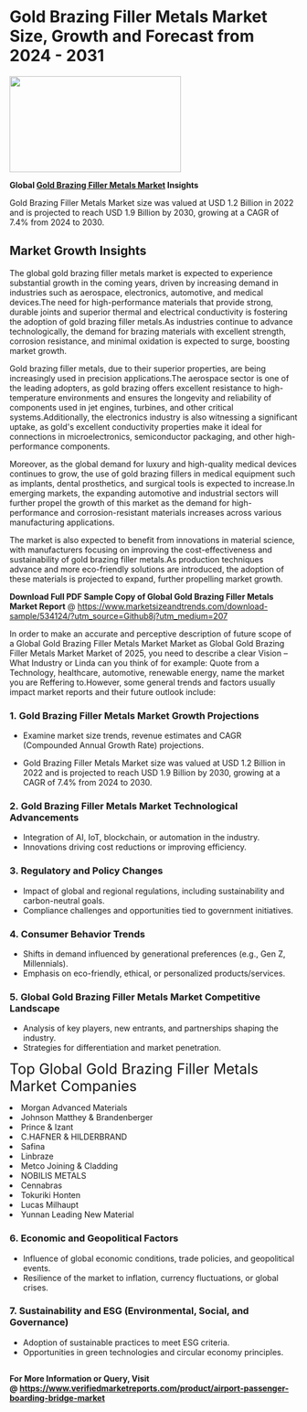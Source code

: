<H1>Gold Brazing Filler Metals Market Size, Growth and Forecast from 2024 - 2031</H1><img class="aligncenter size-medium wp-image-584254" src="https://thirdeyenews.in/wp-content/uploads/2024/09/Global-Market-Research-300x168.jpeg" alt="" width="300" height="168" /><p><strong>Global&nbsp;<a href="https://www.marketsizeandtrends.com/download-sample/534124/?utm_source=Github8j?utm_medium=207">Gold Brazing Filler Metals Market</a> Insights</strong></p><p>Gold Brazing Filler Metals Market size was valued at USD 1.2 Billion in 2022 and is projected to reach USD 1.9 Billion by 2030, growing at a CAGR of 7.4% from 2024 to 2030.</p><p><h2>Market Growth Insights</h2> <p>The global gold brazing filler metals market is expected to experience substantial growth in the coming years, driven by increasing demand in industries such as aerospace, electronics, automotive, and medical devices.The need for high-performance materials that provide strong, durable joints and superior thermal and electrical conductivity is fostering the adoption of gold brazing filler metals.As industries continue to advance technologically, the demand for brazing materials with excellent strength, corrosion resistance, and minimal oxidation is expected to surge, boosting market growth.</p> <p>Gold brazing filler metals, due to their superior properties, are being increasingly used in precision applications.The aerospace sector is one of the leading adopters, as gold brazing offers excellent resistance to high-temperature environments and ensures the longevity and reliability of components used in jet engines, turbines, and other critical systems.Additionally, the electronics industry is also witnessing a significant uptake, as gold's excellent conductivity properties make it ideal for connections in microelectronics, semiconductor packaging, and other high-performance components.</p> <p>Moreover, as the global demand for luxury and high-quality medical devices continues to grow, the use of gold brazing fillers in medical equipment such as implants, dental prosthetics, and surgical tools is expected to increase.In emerging markets, the expanding automotive and industrial sectors will further propel the growth of this market as the demand for high-performance and corrosion-resistant materials increases across various manufacturing applications.</p> <p>The market is also expected to benefit from innovations in material science, with manufacturers focusing on improving the cost-effectiveness and sustainability of gold brazing filler metals.As production techniques advance and more eco-friendly solutions are introduced, the adoption of these materials is projected to expand, further propelling market growth.</p> <p><span class=""><strong>Download Full PDF Sample Copy of Global Gold Brazing Filler Metals Market Report</strong> @ <a href="https://www.marketsizeandtrends.com/download-sample/534124/?utm_source=Github8j?utm_medium=207" target="_blank">https://www.marketsizeandtrends.com/download-sample/534124/?utm_source=Github8j?utm_medium=207</a></span></p><p>In order to make an accurate and perceptive description of future scope of a Global&nbsp;Gold Brazing Filler Metals Market Market as Global&nbsp;Gold Brazing Filler Metals Market Market of 2025, you need to describe a clear Vision &ndash; What Industry or Linda can you think of for example: Quote from a Technology, healthcare, automotive, renewable energy, name the market you are Reffering to.However, some general trends and factors usually impact market reports and their future outlook include:</p><h3>1.&nbsp;<strong>Gold Brazing Filler Metals Market Growth Projections</strong></h3><ul><li>Examine market size trends, revenue estimates and CAGR (Compounded Annual Growth Rate) projections.</li><li><p>Gold Brazing Filler Metals Market size was valued at USD 1.2 Billion in 2022 and is projected to reach USD 1.9 Billion by 2030, growing at a CAGR of 7.4% from 2024 to 2030.</p></li></ul><h3>2.&nbsp;<strong>Gold Brazing Filler Metals Market Technological Advancements</strong></h3><ul><li>Integration of AI, IoT, blockchain, or automation in the industry.</li><li>Innovations driving cost reductions or improving efficiency.</li></ul><h3>3.&nbsp;<strong>Regulatory and Policy Changes</strong></h3><ul><li>Impact of global and regional regulations, including sustainability and carbon-neutral goals.</li><li>Compliance challenges and opportunities tied to government initiatives.</li></ul><h3>4.&nbsp;<strong>Consumer Behavior Trends</strong></h3><ul><li>Shifts in demand influenced by generational preferences (e.g., Gen Z, Millennials).</li><li>Emphasis on eco-friendly, ethical, or personalized products/services.</li></ul><h3>5.&nbsp;<strong>Global Gold Brazing Filler Metals Market Competitive Landscape</strong></h3><ul><li>Analysis of key players, new entrants, and partnerships shaping the industry.</li><li>Strategies for differentiation and market penetration.</li></ul><p data-pm-slice="1 1 []"><span style="color: inherit; font-family: inherit; font-size: 25px;">Top Global Gold Brazing Filler Metals Market Companies</span></p><div class="" data-test-id=""><p><li>Morgan Advanced Materials</li><li> Johnson Matthey & Brandenberger</li><li> Prince & Izant</li><li> C.HAFNER & HILDERBRAND</li><li> Safina</li><li> Linbraze</li><li> Metco Joining & Cladding</li><li> NOBILIS METALS</li><li> Cennabras</li><li> Tokuriki Honten</li><li> Lucas Milhaupt</li><li> Yunnan Leading New Material</li></p></div><h3>6.&nbsp;<strong>Economic and Geopolitical Factors</strong></h3><ul><li>Influence of global economic conditions, trade policies, and geopolitical events.</li><li>Resilience of the market to inflation, currency fluctuations, or global crises.</li></ul><h3>7.&nbsp;<strong>Sustainability and ESG (Environmental, Social, and Governance)</strong></h3><ul><li>Adoption of sustainable practices to meet ESG criteria.</li><li>Opportunities in green technologies and circular economy principles.</li></ul><h2><strong style="font-size: 14px;">For More Information or Query, Visit @&nbsp;</strong><a style="background-color: #ffffff; font-size: 14px;" href="https://www.marketsizeandtrends.com/report/gold-brazing-filler-metals-market/" target="_blank">https://www.verifiedmarketreports.com/product/airport-passenger-boarding-bridge-market</a></h2>